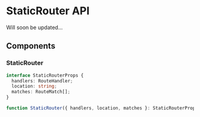 # StaticRouter API

Will soon be updated...

## Components

### StaticRouter

```typescript
interface StaticRouterProps {
  handlers: RouteHandler;
  location: string;
  matches: RouteMatch[];
}

function StaticRouter({ handlers, location, matches }: StaticRouterProps);
```
